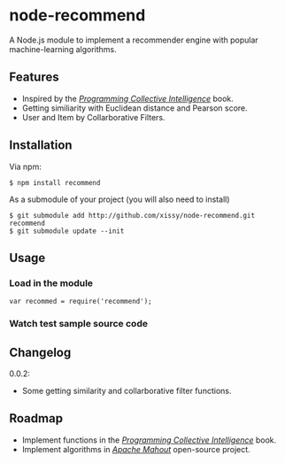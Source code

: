 node-recommend
==============

A Node.js module to implement a recommender engine with popular machine-learning algorithms.

## Features

- Inspired by the [*Programming Collective Intelligence*](http://www.amazon.com/Programming-Collective-Intelligence-Applications-ebook/dp/B0028N4WM4) book.
- Getting similiarity with Euclidean distance and Pearson score.
- User and Item by Collarborative Filters.

## Installation

Via npm:

	$ npm install recommend
	
As a submodule of your project (you will also need to install)

	$ git submodule add http://github.com/xissy/node-recommend.git recommend
	$ git submodule update --init

## Usage
### Load in the module

	var recommed = require('recommend');
  
### Watch test sample source code
  
## Changelog

0.0.2:

* Some getting similarity and collarborative filter functions.

## Roadmap

* Implement functions in the [*Programming Collective Intelligence*](http://www.amazon.com/Programming-Collective-Intelligence-Applications-ebook/dp/B0028N4WM4) book.
* Implement algorithms in [*Apache Mahout*](http://mahout.apache.org/) open-source project.
